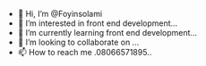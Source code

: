 - 👋 Hi, I’m @Foyinsolami
- 👀 I’m interested in front end development...
- 🌱 I’m currently learning front end development...
- 💞️ I’m looking to collaborate on ...
- 📫 How to reach me .08066571895..

<!---
Foyinsolami/Foyinsolami is a ✨ special ✨ repository because its `README.md` (this file) appears on your GitHub profile.
You can click the Preview link to take a look at your changes.
--->
